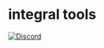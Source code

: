 # integral tools

[![Discord](https://img.shields.io/discord/720706728651522128.svg?label=&logo=discord&logoColor=ffffff&color=7389D8&labelColor=6A7EC2)](https://discord.gg/7t6dSJm)